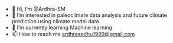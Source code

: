 - 👋 Hi, I’m @Ardhra-SM
- 👀 I’m interested in paleoclimate data analysis and future climate prediction using climate model data
- 🌱 I’m currently learning Machine learning
- 📫 How to reach me ardhrasedhu1999@gmail.com

<!---
Ardhra-SM/Ardhra-SM is a ✨ special ✨ repository because its `README.md` (this file) appears on your GitHub profile.
You can click the Preview link to take a look at your changes.
--->
